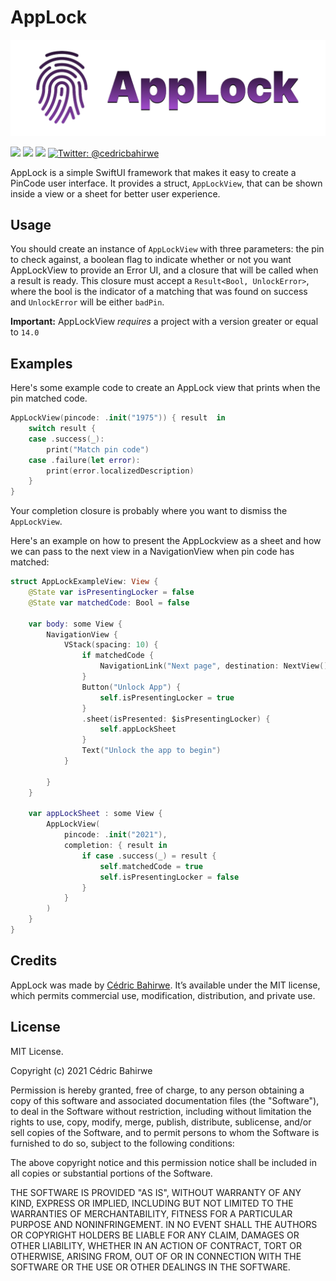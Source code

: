 # AppLock
<p align="center" >
  <img src="https://github.com/ABCIncs/AppLock/blob/main/main.logo.png" title="AppLock logo" float=left>
</p>

<p>
    <img src="https://img.shields.io/badge/iOS-14.0+-blue.svg" />
    <img src="https://img.shields.io/badge/Swift-5.3-red.svg" />
      <img src="https://img.shields.io/badge/SwiftPM-compatible-brightgreen.svg" />
    <a href="https://twitter.com/cedricbahirwe">
        <img src="https://img.shields.io/badge/Contact-@cedricbahirwe-lightgrey.svg?style=flat" alt="Twitter: @cedricbahirwe" />
    </a>
</p>

AppLock is a simple SwiftUI framework that makes it easy to create a PinCode user interface. It provides a struct, `AppLockView`, that can be shown inside a view or a sheet for better user experience.


## Usage

You should create an instance of `AppLockView` with three parameters: the pin to check against, a boolean flag to indicate whether or not you want AppLockView to provide an Error UI, and a closure that will be called when a result is ready. This closure must accept a `Result<Bool, UnlockError>`, where the bool is the indicator of a matching that was found on success and `UnlockError` will be either `badPin`.

**Important:** AppLockView *requires* a project with a version greater or equal to `14.0`


## Examples

Here's some example code to create an AppLock view that prints when the pin matched code.

```swift
AppLockView(pincode: .init("1975")) { result  in
    switch result {
    case .success(_):
        print("Match pin code")
    case .failure(let error):
        print(error.localizedDescription)
    }
}
```

Your completion closure is probably where you want to dismiss the `AppLockView`.

Here's an example on how to present the AppLockview as a sheet and how we can pass to the next view in a NavigationView when pin code has matched:

```swift
struct AppLockExampleView: View {
    @State var isPresentingLocker = false
    @State var matchedCode: Bool = false

    var body: some View {
        NavigationView {
            VStack(spacing: 10) {
                if matchedCode {
                    NavigationLink("Next page", destination: NextView(), isActive: .constant(true)).hidden()
                }
                Button("Unlock App") {
                    self.isPresentingLocker = true
                }
                .sheet(isPresented: $isPresentingLocker) {
                    self.appLockSheet
                }
                Text("Unlock the app to begin")
            }

        }
    }

    var appLockSheet : some View {
        AppLockView(
            pincode: .init("2021"),
            completion: { result in
                if case .success(_) = result {
                    self.matchedCode = true
                    self.isPresentingLocker = false
                }
            }
        )
    }
}
```


## Credits

AppLock was made by [Cédric Bahirwe](https://twitter.com/cedricbahirwe). It’s available under the MIT license, which permits commercial use, modification, distribution, and private use.


## License

MIT License.

Copyright (c) 2021 Cédric Bahirwe

Permission is hereby granted, free of charge, to any person obtaining a copy of this software and associated documentation files (the "Software"), to deal in the Software without restriction, including without limitation the rights to use, copy, modify, merge, publish, distribute, sublicense, and/or sell copies of the Software, and to permit persons to whom the Software is furnished to do so, subject to the following conditions:

The above copyright notice and this permission notice shall be included in all copies or substantial portions of the Software.

THE SOFTWARE IS PROVIDED "AS IS", WITHOUT WARRANTY OF ANY KIND, EXPRESS OR IMPLIED, INCLUDING BUT NOT LIMITED TO THE WARRANTIES OF MERCHANTABILITY, FITNESS FOR A PARTICULAR PURPOSE AND NONINFRINGEMENT. IN NO EVENT SHALL THE AUTHORS OR COPYRIGHT HOLDERS BE LIABLE FOR ANY CLAIM, DAMAGES OR OTHER LIABILITY, WHETHER IN AN ACTION OF CONTRACT, TORT OR OTHERWISE, ARISING FROM, OUT OF OR IN CONNECTION WITH THE SOFTWARE OR THE USE OR OTHER DEALINGS IN THE SOFTWARE.
